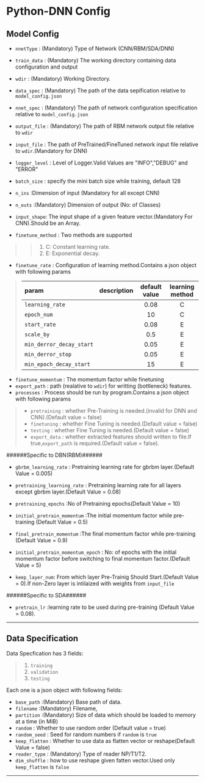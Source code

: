 Python-DNN Config
===============
Model Config
------------
* `nnetType` : (Mandatory) Type of Network (CNN/RBM/SDA/DNN)
* `train_data` : (Mandatory) The working directory containing data configuration and output
* `wdir` : (Mandatory) Working Directory.
* `data_spec` : (Mandatory) The path of the data sepification relative to `model_config.json`
* `nnet_spec` : (Mandatory) The path of network configuration specification relative to `model_config.json`

* `output_file` : (Mandatory) The path of RBM network output file relative to `wdir`
* `input_file` : The path of PreTrained/FineTuned network input file relative to `wdir`.(Mandatory for DNN)

* `logger_level` : Level of Logger.Valid Values are "INFO","DEBUG" and "ERROR"

* `batch_size` : specify the mini batch size while training, default 128
* `n_ins` :Dimension of input (Mandatory for all except CNN)
* `n_outs` :(Mandatory) Dimension of output (No: of Classes) 
* `input_shape`: The input shape of a given feature vector.(Mandatory For CNN).Should be an Array.

* `finetune_method` :  Two methods are supported  
>> 1. C: Constant learning rate.
>> 2. E:  Exponential decay.
* `finetune_rate` : Configuration of learning method.Contains a json object with following params

> param 					| description | default value  |learning method 
> :-------------------------|:------------|:--------------:|:---------------:
> `learning_rate` 			||0.08 | C
> `epoch_num` 				||10 | C
> `start_rate` 				||0.08 | E
> `scale_by`  				||0.5 | E
> `min_derror_decay_start` 	||0.05 | E
> `min_derror_stop` 		||0.05 | E
> `min_epoch_decay_start` 	|| 15 | E

* `finetune_momentum` :  The momentum factor while finetuning
* `export_path` : path (realative to `wdir`) for writting (bottleneck) features.
* `processes` : Process should be run by program.Contains a json object with following params

> * `pretraining` : whether Pre-Training is needed.(invalid for DNN and CNN).(Default value = false)
> * `finetuning` : whether Fine Tuning  is needed.(Default value = false)
> * `testing` : whether Fine Tuning  is needed.(Default value = false)
> * `export_data` : whether extracted features should written to file.If true,`export_path` is required.(Default value = false).

######Specific to DBN(RBM)######
* `gbrbm_learning_rate` : Pretraining learning rate for gbrbm layer.(Default Value = 0.005)
* `pretraining_learning_rate` : Pretraining learning rate for all layers except gbrbm layer.(Default Value = 0.08)
* `pretraining_epochs` :No of Pretraining epochs(Default Value = 10)
* `initial_pretrain_momentum` :The initial momentum factor while pre-training (Default Value = 0.5)
* `final_pretrain_momentum` :The final momentum factor while pre-training (Default Value = 0.9)
* `initial_pretrain_momentum_epoch` : No: of epochs with the initial momentum factor before switching to final momentum factor.(Default Value = 5)

* `keep_layer_num`: From which layer Pre-Trainig Should Start.(Default Value = 0).If non-Zero layer is intilaized with weights from `input_file`

######Specific to SDA######
* `pretrain_lr` :learning rate to be used during pre-training (Default Value = 0.08).

_____________________________________________________________________________________________________________
Data Specification
------------------
Data Specfication has 3 fields:
> 1. `training`
> 2. `validation`
> 3. `testing`

Each one is a json object with following fields:
* `base_path` :(Mandatory) Base path of data.
* `filename` :(Mandatory) Filename,
* `partition` :(Mandatory) Size of data which should be loaded to memory at a time (in MiB)
* `random` : Whether to use random order (Default value = true)
* `random_seed` : Seed for random numbers if `random` is `true`
* `keep_flatten` : Whether to use data as flatten vector or reshape(Default Value = false)
* `reader_type` : (Mandatory) Type of reader NP/T1/T2.
* `dim_shuffle` : how to use reshape given fatten vector.Used only `keep_flatten` is `false`

_____________________________________________________________________________________________________________
